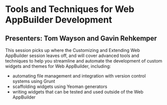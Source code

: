 # Tools and Techniques for Web AppBuilder Development
## Presenters: Tom Wayson and Gavin Rehkemper

This session picks up where the Customizing and Extending Web AppBuilder session leaves off, and will cover advanced tools and techniques to help you streamline and automate the development of custom widgets and themes for Web AppBuilder, including:
* automating file management and integration with version control systems using Grunt
* scaffolding widgets using Yeoman generators
* writing widgets that can be tested and used outside of the Web AppBuilder
